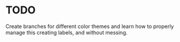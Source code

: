 # TODO

Create branches for different color themes and learn how to properly manage this creating labels, and without messing.

